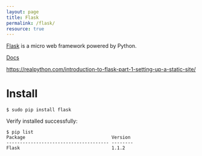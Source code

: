 ```yaml
---
layout: page
title: Flask
permalink: /flask/
resource: true
---
```


[Flask](https://palletsprojects.com/p/flask/) is a micro web framework powered by Python.

[Docs](https://flask.palletsprojects.com/en/1.1.x/)

https://realpython.com/introduction-to-flask-part-1-setting-up-a-static-site/



# Install

```
$ sudo pip install flask
```

Verify installed successfully:

```
$ pip list
Package                                Version 
-------------------------------------- --------
Flask                                  1.1.2 
```